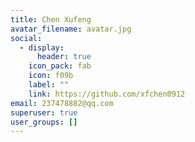 ```yaml
---
title: Chen Xufeng
avatar_filename: avatar.jpg
social:
  - display:
      header: true
    icon_pack: fab
    icon: f09b
    label: ""
    link: https://github.com/xfchen0912
email: 237478882@qq.com
superuser: true
user_groups: []
---
```

